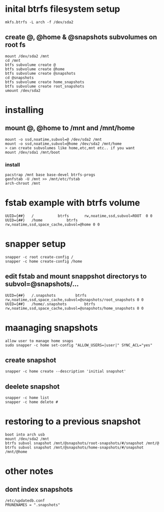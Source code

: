 #  inital btrfs filesystem setup
    mkfs.btrfs -L arch -f /dev/sda2
## create @, @home & @snapshots subvolumes on root fs
    mount /dev/sda2 /mnt
    cd /mnt
    btfs subvolume create @
    btfs subvolume create @home
    btfs subvolume create @snapshots
    cd @snapshots
    btfs subvolume create home_snapshots
    btfs subvolume create root_snapshots
    umount /dev/sda2
# installing
## mount @, @home to /mnt and /mnt/home
    mount -o ssd,noatime,subvol=@ /dev/sda2 /mnt
    mount -o ssd,noatime,subvol=@home /dev/sda2 /mnt/home
    > can create subvolumes like home,etc,mnt etc.. if you want
    mount /dev/sda1 /mnt/boot
### install
    pacstrap /mnt base base-devel btrfs-progs
    genfstab -U /mnt >> /mnt/etc/fstab
    arch-chroot /mnt

# fstab example with btrfs volume
    UUID={##}	/         	btrfs     	rw,noatime,ssd,subvol=ROOT	0 0
    UUID={##}	/home       	btrfs     	rw,noatime,ssd,space_cache,subvol=@home	0 0
# snapper setup
    snapper -c root create-config /
    snapper -c home create-config /home
## edit fstab and mount snappshot directorys to subvol=@snapshots/...
    UUID={##}	/.snapshots       	btrfs     	rw,noatime,ssd,space_cache,subvol=@snapshots/root_snapshots	0 0
    UUID={##}	/home/.snapshots       	btrfs     	rw,noatime,ssd,space_cache,subvol=@snapshots/home_snapshots	0 0

# maanaging snapshots
    allow user to manage home snaps
    sudo snapper -c home set-config "ALLOW_USERS=|user|" SYNC_ACL="yes"

## create snapshot
    snapper -c home create --description 'initial snapshot'
## deelete snapshot
    snapper -c home list
    snapper -c home delete #
# restoring to a previous snapshot
    boot into arch usb
    mount /dev/sda2 /mnt
    btrfs subvol snapshot /mnt/@snapshots/root-snapshots/#/snapshot /mnt/@
    btrfs subvol snapshot /mnt/@snapshots/home-snapshots/#/snapshot /mnt/@home
# other notes
## dont index snapshots
    /etc/updatedb.conf
    PRUNENAMES = ".snapshots"
